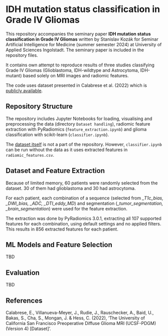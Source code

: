 # IDH mutation status classification in Grade IV Gliomas

This repository accompanies the seminary paper **IDH mutation status classification in Grade IV Gliomas** written by Stanislav Kozák for Seminar Artificial Intelligence for Medicine (summer semester 2024) at University of Applied Sciences Ingolstadt. The seminary paper is included in the repository files.

It contains own attempt to reproduce results of three studies classifying Grade IV Gliomas (Glioblastoma, IDH-wildtype and Astrocytoma, IDH-mutant) based solely on MRI images and radiomic features.

The code uses dataset presented in Calabrese et al. (2022) which is [publicly available](https://www.cancerimagingarchive.net/collection/ucsf-pdgm).


## Repository Structure
The repository includes Jupyter Notebooks for loading, visualising and preprocessing the data (directory `Dataset handling`), radiomic feature extraction with PyRadiomics (`feature_extraction.ipynb`) and glioma classification with scikit-learn (`classifier.ipynb`).

The [dataset itself](https://www.cancerimagingarchive.net/collection/ucsf-pdgm) is not a part of the repository. However, `classifier.ipynb` can be run without the data as it uses extracted features in `radiomic_features.csv`.

## Dataset and Feature Extraction
Because of limited memory, 60 patients were randomly selected from the dataset. 30 of them had glioblastoma and 30 had astrocytoma.

For each patient, each combination of a sequence (selected from *_T1c_bias, _DWI_bias, _ADC, _DTI_eddy_MD*) and segmentation (*_tumor_segmentation, _brain_segmentation*) were used for the feature extraction.

The extraction was done by PyRadiomics 3.0.1, extracting all 107 supported features for each combination, using default settings and no applied filters. This results in 856 extracted features for each patient.

## ML Models and Feature Selection
TBD

## Evaluation
TBD


## References
Calabrese, E., Villanueva-Meyer, J., Rudie, J., Rauschecker, A., Baid, U., Bakas, S., Cha, S., Mongan, J. & Hess, C. (2022), ‘The University of California San Francisco Preoperative Diffuse Glioma MRI (UCSF-PDGM)(Version 4) [Dataset]’.